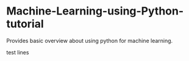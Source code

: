 # Machine-Learning-using-Python-tutorial
Provides basic overview about using python for machine learning.

test lines 




